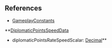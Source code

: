 ## References
  * [GameplayConstants](VanillaGameplayConstants.md)

**[DiplomaticPointsSpeedData](VanillaDiplomaticPointsSpeedData.md)
  * diplomaticPointsRateSpeedScalar: [Decimal](Decimal.md)**
